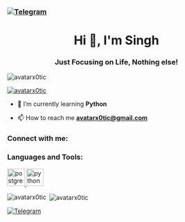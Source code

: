 ### [![Telegram](https://img.shields.io/badge/SINGH-blue?style=flat&logo=telegram)](https://telegram.dog/refundisillegal)

<h1 align="center">Hi 👋, I'm Singh</h1>
<h3 align="center">Just Focusing on Life, Nothing else!</h3>

<p align="left"> <img src="https://komarev.com/ghpvc/?username=avatarx0tic&label=Profile%20views&color=0e75b6&style=flat" alt="avatarx0tic" /> </p>

<p align="left"> <a href="https://github.com/ryo-ma/github-profile-trophy"><img src="https://github-profile-trophy.vercel.app/?username=avatarx0tic" alt="avatarx0tic" /></a> </p>

- 🌱 I’m currently learning **Python**

- 📫 How to reach me **avatarx0tic@gmail.com**


<h3 align="left">Connect with me:</h3>
<h3 align="left">Languages and Tools:</h3>
<p align="left"> <a href="https://www.postgresql.org" target="_blank"> <img src="https://devicons.github.io/devicon/devicon.git/icons/postgresql/postgresql-original-wordmark.svg" alt="postgresql" width="40" height="40"/> </a> <a href="https://www.python.org" target="_blank"> <img src="https://devicons.github.io/devicon/devicon.git/icons/python/python-original.svg" alt="python" width="40" height="40"/> </a> </p>

<p><img align="left" src="https://github-readme-stats.vercel.app/api/top-langs/?username=avatarx0tic&layout=compact" alt="avatarx0tic" /></p>

<p>&nbsp;<img align="center" src="https://github-readme-stats.vercel.app/api?username=avatarx0tic&show_icons=true" alt="avatarx0tic" /></p>

[![Telegram](https://cdn.jsdelivr.net/npm/simple-icons@3.2.0/icons/telegram.svg)](https://telegram.dog/refundisillegal)
